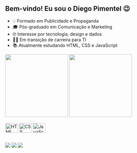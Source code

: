 ## Bem-vindo! Eu sou o Diego Pimentel 😉

- 💡 Formado em Publicidade e Propaganda
- 🎓 Pós-graduado em Comunicação e Marketing
- 🤓 Interesse por tecnologia, design e dados
- 👨‍💻 Em transição de carreira para TI
- 📚 Atualmente estudando HTML, CSS e JavaScript

<div algn="center">
  <img height="200em" src="https://github-readme-stats.vercel.app/api?username=dipimentel&show_icons=true&theme=nord&include_all_commits=true&count_private=true" />
  <img height="200em" src="https://github-readme-stats.vercel.app/api/top-langs/?username=dipimentel&langs_count=6&theme=nord" />
</div>
<br>

<div>
  <img height="30px" width="40" alt="HTML" src="https://cdn.jsdelivr.net/gh/devicons/devicon/icons/html5/html5-original.svg" />
  <img height="30px" width="40" alt="CSS" src="https://cdn.jsdelivr.net/gh/devicons/devicon/icons/css3/css3-original.svg" />
  <img height="30px" width="40" alt="JavaScript" src="https://cdn.jsdelivr.net/gh/devicons/devicon/icons/javascript/javascript-original.svg" />
</div>

##

<div>
  <a href="https://www.instagram.com/di_pimentel/">
    <img src="https://img.shields.io/badge/Instagram-E4405F?style=for-the-badge&logo=instagram&logoColor=white" target="_blank" /></a>
  <a href="https://www.linkedin.com/in/dipimentel/">
    <img src="https://img.shields.io/badge/LinkedIn-0077B5?style=for-the-badge&logo=linkedin&logoColor=white" target="_blank" /></a>
  <a href="https://discordapp.com/users/di.pimentel#9711">
    <img src="https://img.shields.io/badge/Discord-7289DA?style=for-the-badge&logo=discord&logoColor=white" target="_blank" /></a>
</div>
